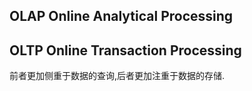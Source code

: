 ## OLAP Online Analytical Processing 




## OLTP Online Transaction Processing


前者更加侧重于数据的查询,后者更加注重于数据的存储. 





